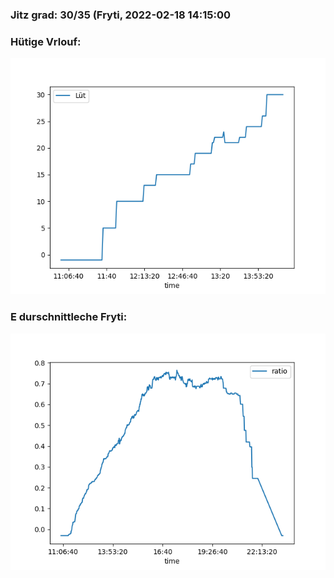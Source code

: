 ### Jitz grad: 30/35 (Fryti, 2022-02-18 14:15:00

### Hütige Vrlouf:
![Graph](Today.png)

### E durschnittleche Fryti:
![Graph](Fryti.png)